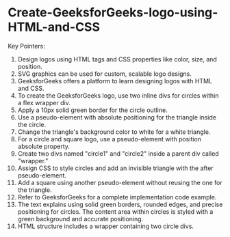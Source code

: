 # Create-GeeksforGeeks-logo-using-HTML-and-CSS
 
 Key Pointers:
1. Design logos using HTML tags and CSS properties like color, size, and position.
2. SVG graphics can be used for custom, scalable logo designs.
3. GeeksforGeeks offers a platform to learn designing logos with HTML and CSS.
4. To create the GeeksforGeeks logo, use two inline divs for circles within a flex wrapper div.
5. Apply a 10px solid green border for the circle outline.
6. Use a pseudo-element with absolute positioning for the triangle inside the circle.
7. Change the triangle's background color to white for a white triangle.
8. For a circle and square logo, use a pseudo-element with position absolute property.
9. Create two divs named "circle1" and "circle2" inside a parent div called "wrapper."
10. Assign CSS to style circles and add an invisible triangle with the after pseudo-element.
11. Add a square using another pseudo-element without reusing the one for the triangle.
12. Refer to GeeksforGeeks for a complete implementation code example.
13. The text explains using solid green borders, rounded edges, and precise positioning for circles.
The content area within circles is styled with a green background and accurate positioning.
14. HTML structure includes a wrapper containing two circle divs.
